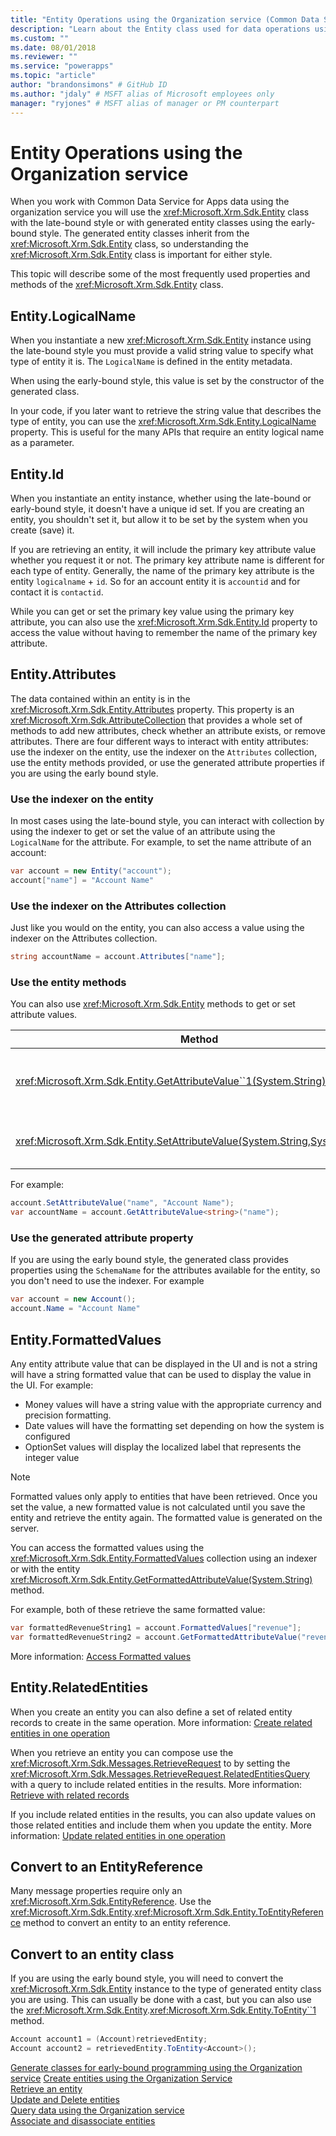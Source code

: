 ```yaml
---
title: "Entity Operations using the Organization service (Common Data Service for Apps) | Microsoft Docs" # Intent and product brand in a unique string of 43-59 chars including spaces
description: "Learn about the Entity class used for data operations using the CDS for Apps organization service" # 115-145 characters including spaces. This abstract displays in the search result.
ms.custom: ""
ms.date: 08/01/2018
ms.reviewer: ""
ms.service: "powerapps"
ms.topic: "article"
author: "brandonsimons" # GitHub ID
ms.author: "jdaly" # MSFT alias of Microsoft employees only
manager: "ryjones" # MSFT alias of manager or PM counterpart
---
```

# Entity Operations using the Organization service

When you work with Common Data Service for Apps data using the organization service you will use the <xref:Microsoft.Xrm.Sdk.Entity> class with the late-bound style or with generated entity classes using the early-bound style. The generated entity classes inherit from the <xref:Microsoft.Xrm.Sdk.Entity> class, so understanding the <xref:Microsoft.Xrm.Sdk.Entity> class is important for either style.

This topic will describe some of the most frequently used properties and methods of the <xref:Microsoft.Xrm.Sdk.Entity> class. 

## Entity.LogicalName

When you instantiate a new <xref:Microsoft.Xrm.Sdk.Entity> instance using the late-bound style you must provide a valid string value to specify what type of entity it is. The `LogicalName` is defined in the entity metadata. 

When using the early-bound style, this value is set by the constructor of the generated class.

In your code, if you later want to retrieve the string value that describes the type of entity, you can use the <xref:Microsoft.Xrm.Sdk.Entity.LogicalName> property. This is useful for the many APIs that require an entity logical name as a parameter.

## Entity.Id

When you instantiate an entity instance, whether using the late-bound or early-bound style, it doesn't have a unique id set. If you are creating an entity, you shouldn't set it, but allow it to be set by the system when you create (save) it.

If you are retrieving an entity, it will include the primary key attribute value whether you request it or not. The primary key attribute name is different for each type of entity. Generally, the name of the primary key attribute is the entity `logicalname` + `id`. So for an account entity it is `accountid` and for contact it is `contactid`.

While you can get or set the primary key value using the primary key attribute, you can also use the <xref:Microsoft.Xrm.Sdk.Entity.Id>  property to access the value without having to remember the name of the primary key attribute.

## Entity.Attributes

The data contained within an entity is in the <xref:Microsoft.Xrm.Sdk.Entity.Attributes> property. This property is an <xref:Microsoft.Xrm.Sdk.AttributeCollection> that provides a whole set of methods to add new attributes, check whether an attribute exists, or remove attributes.
There are four different ways to interact with entity attributes: use the indexer on the entity, use the indexer on the `Attributes` collection, use the entity methods provided, or use the generated attribute properties if you are using the early bound style.

### Use the indexer on the entity

In most cases using the late-bound style, you can interact with collection by using the indexer to get or set the value of an attribute using the `LogicalName` for the attribute. For example, to set the name attribute of an account:

```csharp
var account = new Entity("account");
account["name"] = "Account Name"
```

### Use the indexer on the Attributes collection

Just like you would on the entity, you can also access a value using the indexer on the Attributes collection.

```csharp
string accountName = account.Attributes["name"];
```

### Use the entity methods

You can also use <xref:Microsoft.Xrm.Sdk.Entity> methods to get or set attribute values.

|Method|Description|
|--|--|
|<xref:Microsoft.Xrm.Sdk.Entity.GetAttributeValue``1(System.String)>|Use this to return a typed attribute value|
|<xref:Microsoft.Xrm.Sdk.Entity.SetAttributeValue(System.String,System.Object)>|Use this to set a typed attribute value|

For example:

```csharp
account.SetAttributeValue("name", "Account Name");
var accountName = account.GetAttributeValue<string>("name");
```

### Use the generated attribute property

If you are using the early bound style, the generated class provides properties using the `SchemaName` for the attributes available for the entity, so you don't need to use the indexer. For example

```csharp
var account = new Account();
account.Name = "Account Name"
```

## Entity.FormattedValues

Any entity attribute value that can be displayed in the UI and is not a string will have a string formatted value that can be used to display the value in the UI. For example:

- Money values will have a string value with the appropriate currency and precision formatting.
- Date values will have the formatting set depending on how the system is configured
- OptionSet values will display the localized label that represents the integer value

> [!NOTE]
> Formatted values only apply to entities that have been retrieved. Once you set the value, a new formatted value is not calculated until you save the entity and retrieve the entity again. The formatted value is generated on the server.

You can access the formatted values using the <xref:Microsoft.Xrm.Sdk.Entity.FormattedValues> collection using an indexer or with the entity <xref:Microsoft.Xrm.Sdk.Entity.GetFormattedAttributeValue(System.String)> method.

For example, both of these retrieve the same formatted value:

```csharp
var formattedRevenueString1 = account.FormattedValues["revenue"];
var formattedRevenueString2 = account.GetFormattedAttributeValue("revenue");
```

More information: [Access Formatted values](entity-operations-retrieve.md#access-formatted-values)

## Entity.RelatedEntities 

When you create an entity you can also define a set of related entity records to create in the same operation. More information: [Create related entities in one operation](entity-operations-create.md#create-related-entities-in-one-operation)

When you retrieve an entity you can compose use the <xref:Microsoft.Xrm.Sdk.Messages.RetrieveRequest> to by setting the <xref:Microsoft.Xrm.Sdk.Messages.RetrieveRequest.RelatedEntitiesQuery> with a query to include related entities in the results. More information: [Retrieve with related records](entity-operations-retrieve.md#retrieve-with-related-records)

If you include related entities in the results, you can also update values on those related entities and include them when you update the entity. More information: [Update related entities in one operation](entity-operations-update-delete.md#update-related-entities-in-one-operation)

## Convert to an EntityReference

Many message properties require only an <xref:Microsoft.Xrm.Sdk.EntityReference>. Use the <xref:Microsoft.Xrm.Sdk.Entity>.<xref:Microsoft.Xrm.Sdk.Entity.ToEntityReference> method to convert an entity to an entity reference.

## Convert to an entity class

If you are using the early bound style, you will need to convert the <xref:Microsoft.Xrm.Sdk.Entity> instance to the type of generated entity class you are using. This can usually be done with a cast, but you can also use the <xref:Microsoft.Xrm.Sdk.Entity>.<xref:Microsoft.Xrm.Sdk.Entity.ToEntity``1> method.

```csharp
Account account1 = (Account)retrievedEntity;
Account account2 = retrievedEntity.ToEntity<Account>();
```


[Generate classes for early-bound programming using the Organization service](generate-early-bound-classes.md)
[Create entities using the Organization Service](entity-operations-create.md)<br />
[Retrieve an entity](entity-operations-retrieve.md)<br />
[Update and Delete entities](entity-operations-update-delete.md)<br />
[Query data using the Organization service](entity-operations-query-data.md)<br />
[Associate and disassociate entities](entity-operations-associate-disassociate.md)<br />
